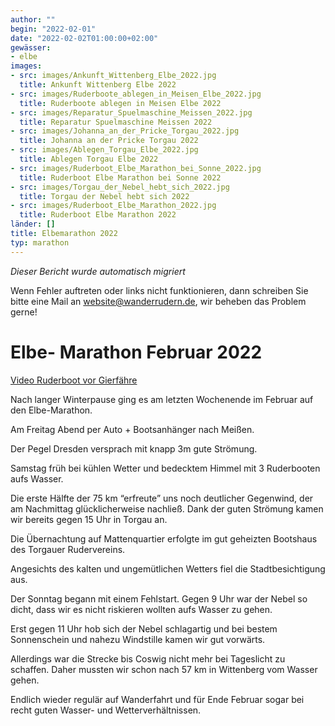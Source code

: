 ```yaml
---
author: ""
begin: "2022-02-01"
date: "2022-02-02T01:00:00+02:00"
gewässer:
- elbe
images:
- src: images/Ankunft_Wittenberg_Elbe_2022.jpg
  title: Ankunft Wittenberg Elbe 2022
- src: images/Ruderboote_ablegen_in_Meisen_Elbe_2022.jpg
  title: Ruderboote ablegen in Meisen Elbe 2022
- src: images/Reparatur_Spuelmaschine_Meissen_2022.jpg
  title: Reparatur Spuelmaschine Meissen 2022
- src: images/Johanna_an_der_Pricke_Torgau_2022.jpg
  title: Johanna an der Pricke Torgau 2022
- src: images/Ablegen_Torgau_Elbe_2022.jpg
  title: Ablegen Torgau Elbe 2022
- src: images/Ruderboot_Elbe_Marathon_bei_Sonne_2022.jpg
  title: Ruderboot Elbe Marathon bei Sonne 2022
- src: images/Torgau_der_Nebel_hebt_sich_2022.jpg
  title: Torgau der Nebel hebt sich 2022
- src: images/Ruderboot_Elbe_Marathon_2022.jpg
  title: Ruderboot Elbe Marathon 2022
länder: []
title: Elbemarathon 2022
typ: marathon
---
```



*Dieser Bericht wurde automatisch migriert*

Wenn Fehler auftreten oder links nicht funktionieren, dann schreiben Sie bitte eine Mail an website@wanderrudern.de, wir beheben das Problem gerne!



# Elbe- Marathon Februar 2022


[Video Ruderboot vor Gierfähre](../Ruderboot_vor_Gierfaehre.mp4)

Nach langer Winterpause ging es am letzten Wochenende im Februar auf den Elbe-Marathon.

Am Freitag Abend per Auto + Bootsanhänger nach Meißen.

Der Pegel Dresden versprach mit knapp 3m gute Strömung.

Samstag früh bei kühlen Wetter und bedecktem Himmel mit 3 Ruderbooten aufs Wasser.

Die erste Hälfte der 75 km “erfreute” uns noch deutlicher Gegenwind, der am Nachmittag glücklicherweise nachließ. Dank der guten Strömung kamen wir bereits gegen 15 Uhr in Torgau an.

Die Übernachtung auf Mattenquartier erfolgte im gut geheizten Bootshaus des Torgauer Rudervereins.

Angesichts des kalten und ungemütlichen Wetters fiel die Stadtbesichtigung aus.

Der Sonntag begann mit einem Fehlstart. Gegen 9 Uhr war der Nebel so dicht, dass wir es nicht riskieren wollten aufs Wasser zu gehen.

Erst gegen 11 Uhr hob sich der Nebel schlagartig und bei bestem Sonnenschein und nahezu Windstille kamen wir gut vorwärts.

Allerdings war die Strecke bis Coswig nicht mehr bei Tageslicht zu schaffen. Daher mussten wir schon nach 57 km in Wittenberg vom Wasser gehen.

Endlich wieder regulär auf Wanderfahrt und für Ende Februar sogar bei recht guten Wasser- und Wetterverhältnissen.